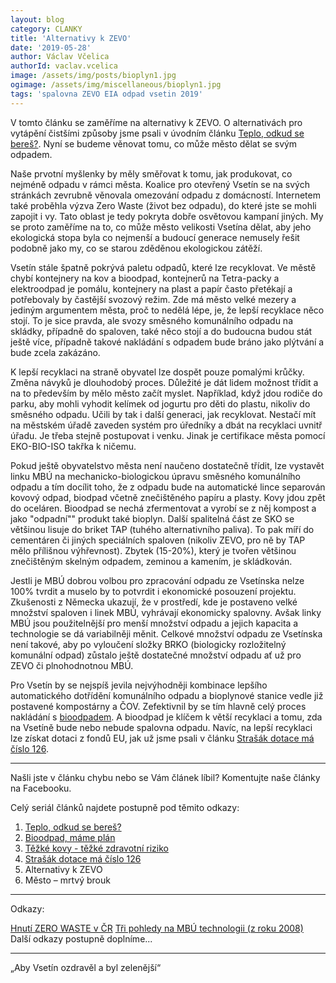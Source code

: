 ```yaml
---
layout: blog
category: CLANKY
title: 'Alternativy k ZEVO'
date: '2019-05-28'
author: Václav Včelica
authorId: vaclav.vcelica
image: /assets/img/posts/bioplyn1.jpg
ogimage: /assets/img/miscellaneous/bioplyn1.jpg
tags: 'spalovna ZEVO EIA odpad vsetin 2019'
---
```

V tomto článku se zaměříme na alternativy k ZEVO. O alternativách pro vytápění čistšími způsoby jsme psali v úvodním článku <a href="https://vsetin.pirati.cz/aktuality/teplo-odkud-se-beres.html">Teplo, odkud se bereš?</a>. Nyní se budeme věnovat tomu, co může město dělat se svým odpadem.

Naše prvotní myšlenky by měly směřovat k tomu, jak produkovat, co nejméně odpadu v rámci města. Koalice pro otevřený Vsetín se na svých stránkách zevrubně věnovala omezování odpadu z domácností. Internetem také proběhla výzva Zero Waste (život bez odpadu), do které jste se mohli zapojit i vy. Tato oblast je tedy pokryta dobře osvětovou kampaní jiných. My se proto zaměříme na to, co může město velikosti Vsetína dělat, aby jeho ekologická stopa byla co nejmenší a budoucí generace nemusely řešit podobně jako my, co se starou zděděnou ekologickou zátěží.

Vsetín stále špatně pokrývá paletu odpadů, které lze recyklovat. Ve městě chybí kontejnery na kov a bioodpad, kontejnerů na Tetra-packy a elektroodpad je pomálu, kontejnery na plast a papír často přetékají a potřebovaly by častější svozový režim. Zde má město velké mezery a jediným argumentem města, proč to nedělá lépe, je, že lepší recyklace něco stojí. To je sice pravda, ale svozy směsného komunálního odpadu na skládky, případně do spaloven, také něco stojí a do budoucna budou stát ještě více, případně takové nakládání s odpadem bude bráno jako plýtvání a bude zcela zakázáno.

K lepší recyklaci na straně obyvatel lze dospět pouze pomalými krůčky. Změna návyků je dlouhodobý proces. Důležité je dát lidem možnost třídit a na to především by mělo město začít myslet. Například, když jdou rodiče do parku, aby mohli vyhodit kelímek od jogurtu pro děti do plastu, nikoliv do směsného odpadu. Učili by tak i další generaci, jak recyklovat. Nestačí mít na městském úřadě zaveden systém pro úředníky a dbát na recyklaci uvnitř úřadu. Je třeba stejně postupovat i venku. Jinak je certifikace města pomocí EKO-BIO-ISO takřka k ničemu.

Pokud ještě obyvatelstvo města není naučeno dostatečně třídit, lze vystavět linku MBÚ na mechanicko-biologickou úpravu směsného komunálního odpadu a tím docílit toho, že z odpadu bude na automatické lince separován kovový odpad, biodpad včetně znečištěného papíru a plasty. Kovy jdou zpět do oceláren. Bioodpad se nechá zfermentovat a vyrobí se z něj kompost a jako "odpadní"" produkt také bioplyn. Další spalitelná část ze SKO se většinou lisuje do briket TAP (tuhého alternativního paliva). To pak míří do cementáren či jiných speciálních spaloven (nikoliv ZEVO, pro ně by TAP mělo přílišnou výhřevnost). Zbytek (15-20%), který je tvořen většinou znečištěným skelným odpadem, zeminou a kamením, je skládkován.

Jestli je MBÚ dobrou volbou pro zpracování odpadu ze Vsetínska nelze 100% tvrdit a muselo by to potvrdit i ekonomické posouzení projektu. Zkušenosti z Německa ukazují, že v prostředí, kde je postaveno velké množství spaloven i linek MBÚ, vyhrávají ekonomicky spalovny. Avšak linky MBÚ jsou použitelnější pro menší množství odpadu a jejich kapacita a technologie se dá variabilněji měnit. Celkové množství odpadu ze Vsetínska není takové, aby po vyloučení složky BRKO (biologicky rozložitelný komunální odpad) zůstalo ještě dostatečné množství odpadu ať už pro ZEVO či plnohodnotnou MBÚ.

Pro Vsetín by se nejspíš jevila nejvýhodněji kombinace lepšího automatického dotřídění komunálního odpadu a bioplynové stanice vedle již postavené kompostárny a ČOV. Zefektivnil by se tím hlavně celý proces nakládání s <a href="https://vsetin.pirati.cz/aktuality/bioodpad-mame-plan.html">bioodpadem</a>. A bioodpad je klíčem k větší recyklaci a tomu, zda na Vsetíně bude nebo nebude spalovna odpadu. Navíc, na lepší recyklaci lze získat dotaci z fondů EU, jak už jsme psali v článku <a href="https://vsetin.pirati.cz/aktuality/strasak-dotace-ma-cislo-126.html">Strašák dotace má číslo 126</a>.

- - -

Našli jste v článku chybu nebo se Vám článek líbil? Komentujte naše články na Facebooku.

Celý seriál článků najdete postupně pod těmito odkazy:
1. <a href="https://vsetin.pirati.cz/aktuality/teplo-odkud-se-beres.html">Teplo, odkud se bereš?</a>
2. <a href="https://vsetin.pirati.cz/aktuality/bioodpad-mame-plan.html">Bioodpad, máme plán</a>
3. <a href="https://vsetin.pirati.cz/aktuality/tezke-kovy-tezke-zdravotni-riziko.html">Těžké kovy - těžké zdravotní riziko</a>
4. <a href="https://vsetin.pirati.cz/aktuality/strasak-dotace-ma-cislo-126.html">Strašák dotace má číslo 126</a>
5. Alternativy k ZEVO
6. Město – mrtvý brouk

- - -

Odkazy:

<a href="http://www.zerowastecesko.cz/">Hnutí ZERO WASTE v ČR</a>
<a href="https://www.google.com/url?sa=t&rct=j&q=&esrc=s&source=web&cd=50&ved=2ahUKEwi856SryZjiAhVBU1AKHWUMDOA4KBAWMAl6BAgJEAE&url=http://energie21.cz/wp-content/uploads/pdf/odpady/OD0208.pdf&usg=AOvVaw1jl8K3gTJ8QtvUaGEnHMwH">Tři pohledy na MBÚ technologii (z roku 2008)</a>
Další odkazy postupně doplníme...

- - -

„Aby Vsetín ozdravěl a byl zelenější“
